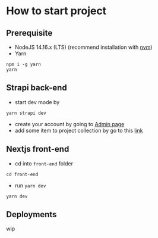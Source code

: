 # How to start project
## Prerequisite
- NodeJS 14.16.x (LTS) (recommend installation with [nvm](https://github.com/nvm-sh/nvm))
- Yarn
```shell
npm i -g yarn
yarn
```
## Strapi back-end
- start dev mode by 
```
yarn strapi dev
```

- create your account by going to [Admin page](http://localhost:1337/admin/)
- add some item to project collection by go to this [link](http://localhost:1337/admin/plugins/content-manager/collectionType/application::projects.projects?page=1&pageSize=10&_sort=Title:ASC)

## Nextjs front-end
- cd into `front-end` folder
```
cd front-end
```
- run `yarn dev`
```
yarn dev
```

## Deployments
wip
